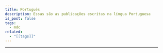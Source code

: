 ```yaml
---
title: Português
description: Essas são as publicações escritas na língua Portuguesa
is_post: false
tags:
  - mdc
related:
  - "[[tags]]"
---
```

----
